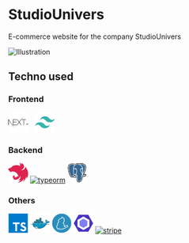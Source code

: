 # StudioUnivers

E-commerce website for the company StudioUnivers


![Illustration](https://user-images.githubusercontent.com/38500427/177781824-9f78018b-3458-4d9f-b047-9e79926a178b.png)

## Techno used

### Frontend
<a href="https://nextjs.org/" target="_blank" style="margin-right:10px"> <img src="https://raw.githubusercontent.com/devicons/devicon/master/icons/nextjs/nextjs-original-wordmark.svg" alt="nextjs" width="40" height="40"/></a>
<a href="https://tailwindcss.com/" target="_blank"> <img src="https://raw.githubusercontent.com/devicons/devicon/master/icons/tailwindcss/tailwindcss-plain.svg" alt="tailwindcss" width="40" height="40"/></a>

### Backend
<a href="https://nestjs.com/" target="_blank"> <img src="https://raw.githubusercontent.com/devicons/devicon/master/icons/nestjs/nestjs-plain.svg" alt="nestjs" width="40" height="40"/></a>
<a href="https://typeorm.io/" target="_blank"> <img src="https://img.stackshare.io/service/7419/20165699.png" alt="typeorm" width="40" height="40"/></a>
<a href="https://www.postgresql.org/" target="_blank"> <img src="https://raw.githubusercontent.com/devicons/devicon/master/icons/postgresql/postgresql-original.svg" alt="postgresql" width="40" height="40" /></a>

### Others
<a href="https://www.typescriptlang.org/" target="_blank"> <img src="https://raw.githubusercontent.com/devicons/devicon/master/icons/typescript/typescript-original.svg" alt="typescript" width="40" height="40"/></a>
<a href="https://www.docker.com" target="_blank"> <img src="https://raw.githubusercontent.com/devicons/devicon/v2.12.0/icons/docker/docker-original.svg" alt="docker" width="40" height="40" /></a>
<a href="https://yarnpkg.com" target="_blank"> <img src="https://raw.githubusercontent.com/devicons/devicon/master/icons/yarn/yarn-original.svg" alt="yarn" width="40" height="40"/></a>
<a href="https://eslint.org" target="_blank"> <img src="https://raw.githubusercontent.com/devicons/devicon/master/icons/eslint/eslint-original.svg" alt="eslint" width="40" height="40"/></a>
<a href="https://stripe.com/" target="_blank"> <img src="https://logodownload.org/wp-content/uploads/2017/06/stripe-logo.png" alt="stripe" width="100" height="40"/></a>

